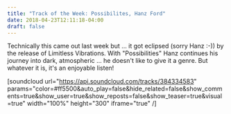 ```yaml
---
title: "Track of the Week: Possibilites, Hanz Ford"
date: 2018-04-23T12:11:18-04:00
draft: false
---
```

Technically this came out last week but ... it got eclipsed (sorry Hanz :-)) by the release of Limitless Vibrations. With "Possibilities" Hanz continues his journey into dark, atmospheric ... he doesn't like to give it a genre. But whatever it is, it's an enjoyable listen!

[soundcloud url="https://api.soundcloud.com/tracks/384334583" params="color=#ff5500&auto_play=false&hide_related=false&show_comments=true&show_user=true&show_reposts=false&show_teaser=true&visual=true" width="100%" height="300" iframe="true" /]